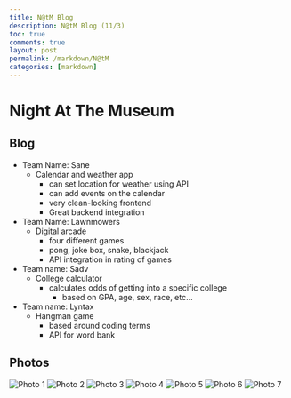 ```yaml
---
title: N@tM Blog
description: N@tM Blog (11/3)
toc: true
comments: true
layout: post
permalink: /markdown/N@tM
categories: [markdown]
---
```


# Night At The Museum
## Blog
- Team Name: Sane
    - Calendar and weather app
        - can set location for weather using API
        - can add events on the calendar
        - very clean-looking frontend
        - Great backend integration
- Team Name: Lawnmowers
    - Digital arcade
        - four different games
        - pong, joke box, snake, blackjack
        - API integration in rating of games
- Team name: Sadv
    - College calculator
        - calculates odds of getting into a specific college
            - based on GPA, age, sex, race, etc...
- Team name: Lyntax
    - Hangman game
        - based around coding terms
        - API for word bank

## Photos

![Photo 1]({{site.baseurl}}/images/NATM1.jpg)
![Photo 2]({{site.baseurl}}/images/NATM2.jpg)
![Photo 3]({{site.baseurl}}/images/NATM3.jpg)
![Photo 4]({{site.baseurl}}/images/NATM4.jpg)
![Photo 5]({{site.baseurl}}/images/NATM5.jpg)
![Photo 6]({{site.baseurl}}/images/NATM6.jpg)
![Photo 7]({{site.baseurl}}/images/NATM7.jpg)